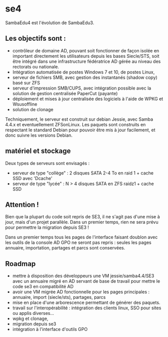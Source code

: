 # se4

SambaEdu4 est l'évolution de SambaEdu3.


## Les objectifs sont : 

* contrôleur de domaine AD, pouvant soit fonctionner de façon isolée en important directement les utilisateurs depuis les bases Siecle/STS, soit être intégré dans une infrastructure fédératrice AD gérée au niveau des rectorats ou nationale.
* Intégration automatisée de postes Windows 7 et 10, de postes Linux,
* serveur de fichiers SMB, avec gestion des instantanés (shadow copy) basé sur ZFS 
* serveur d'impression SMB/CUPS, avec intégration possible avec la solution de gestion centralisée PaperCut (payante)
* déploiement et mises à jour centralisée des logiciels à l'aide de WPKG et Wsusoffline
* solution de clonage

Techniquement, le  serveur est construit sur debian Jessie, avec Samba 4.4.x et eventuellement ZFSonLinux. Les paquets sont construits en respectant le standard Debian pour pouvoir être mis à jour facilement, et donc suivre les versions Debian. 

## matériel et stockage
Deux types de serveurs sont envisagés : 

* serveur de type "collège" : 2 disques SATA 2-4 To en raid 1 + cache SSD avec 'Dcache' 
* serveur de type "lycée" : N > 4 disques SATA en ZFS raidz1 + cache SSD

## Attention !

Bien que la plupart du code soit repris de SE3, il ne s'agit pas d'une mise à jour, mais d'un projet parallèle. Dans un premier temps, rien ne sera prévu pour permettre la migration depuis SE3 ! 

Dans un premier temps tous les pages de l'interface faisant doublon avec les outils de la console AD GPO ne seront pas repris : seules les pages annuaire, importation, partages et parcs sont conservées. 

## Roadmap 
* mettre à disposition des développeurs une VM jessie/samba4.4/SE3 avec un annuaire migré en AD servant de base de travail pour mettre le code se3 en compatibilité AD
* avoir une VM migrée AD fonctionnelle pour les pages principales : annuaire, import (siecle/sts), partages, parcs 
* mise en place d'une arborescence permettant de générer des paquets.
* travail sur l'interopérabilité : intégration des clients linux, SSO pour sites ou applis diverses...
* wpkg et clonage,
* migration depuis se3
* intégration à l'interface d'outils GPO
